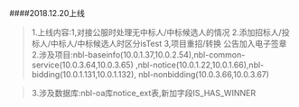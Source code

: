 ####2018.12.20上线
>1.上线内容:1,对接公服时处理无中标人/中标候选人的情况 2.添加招标人/投标人/中标人/中标候选人时区分isTest 
3,项目重招/转换 公告加入电子签章
>2.涉及项目:nbl-baseinfo(10.0.1.37,10.0.2.54),nbl-common-service(10.0.3.64,10.0.3.65)
          ,nbl-notice(10.0.1.22,10.0.1.66),nbl-bidding(10.0.1.131,10.0.1.132),
          nbl-nonbidding(10.0.3.66,10.0.3.67)
          
>3.涉及数据库:nbl-oa库notice_ext表,新加字段IS_HAS_WINNER